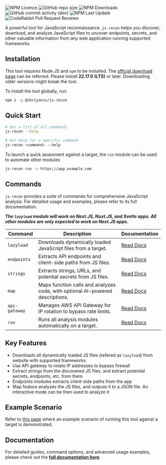 ![NPM Licence](https://img.shields.io/npm/l/%40shriyanss%2Fjs-recon)    ![GitHub repo size](https://img.shields.io/github/repo-size/shriyanss/js-recon)    ![NPM Downloads](https://img.shields.io/npm/dm/%40shriyanss%2Fjs-recon)    ![GitHub commit activity (dev)](https://img.shields.io/github/commit-activity/w/shriyanss/js-recon/dev)    ![NPM Last Update](https://img.shields.io/npm/last-update/%40shriyanss%2Fjs-recon)    ![CodeRabbit Pull Request Reviews](https://img.shields.io/coderabbit/prs/github/shriyanss/js-recon)


A powerful tool for JavaScript reconnaissance. `js-recon` helps you discover, download, and analyze JavaScript files to uncover endpoints, secrets, and other valuable information from any web application running supported frameworks

## Installation

This tool requires Node.JS and `npm` to be installed. The [official download page](https://nodejs.org/en/download) can be referred. Please install **22.17.0 (LTS)** or later. Downloading older versions might break the tool.

To install the tool globally, run:

```bash
npm i -g @shriyanss/js-recon
```

## Quick Start

```bash
# Get a list of all commands
js-recon --help

# Get help for a specific command
js-recon <command> --help
```

To launch a quick assesment against a target, the `run` module can be used to automate other modules

```bash
js-recon run -u https://app.example.com
```

## Commands

`js-recon` provides a suite of commands for comprehensive JavaScript analysis. For detailed usage and examples, please refer to its full documentation.

**_The `lazyload` module will work on Next.JS, Nuxt.JS, and Svelte apps. All other modules are only expected to work on Next.JS apps._**

| Command       | Description                                                                   | Documentation                      |
| ------------- | ----------------------------------------------------------------------------- | ---------------------------------- |
| `lazyload`    | Downloads dynamically loaded JavaScript files from a target.                  | [Read Docs](./docs/lazyload.md)    |
| `endpoints`   | Extracts API endpoints and client-side paths from JS files.                   | [Read Docs](./docs/endpoints.md)   |
| `strings`     | Extracts strings, URLs, and potential secrets from JS files.                  | [Read Docs](./docs/strings.md)     |
| `map`         | Maps function calls and analyzes code, with optional AI-powered descriptions. | [Read Docs](./docs/map.md)         |
| `api-gateway` | Manages AWS API Gateway for IP rotation to bypass rate limits.                | [Read Docs](./docs/api-gateway.md) |
| `run`         | Runs all analysis modules automatically on a target.                          | [Read Docs](./docs/run.md)         |

## Key Features

- Downloads all dynamically loaded JS files (refered as `lazyload`) from website with supported frameworks
- Use API gateway to rotate IP addresses to bypass firewall
- Extract strings from the discovered JS files, and extract potential secrets, endpoints, etc. from them
- Endpoints modules extracts client-side paths from the app
- Map feature analyzes the JS files, and outputs it to a JSON file. An interactive mode can be then used to analyze it

## Example Scenario

Refer to [this page](./docs/example-scenario.md) where an example scenario of running this tool against a target is demonstrated.

## Documentation

For detailed guides, command options, and advanced usage examples, please check out the **[full documentation here](./docs/README.md)**.
